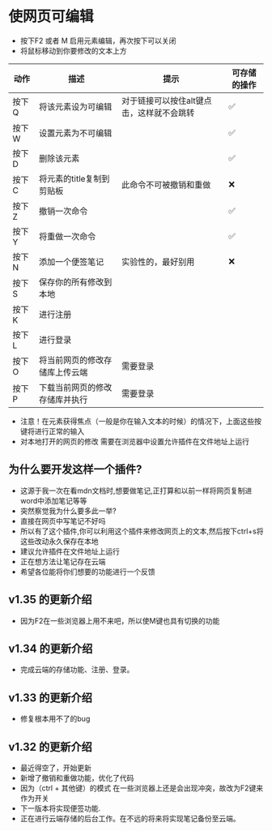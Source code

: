 # 使网页可编辑
* 按下F2 或者 M 启用元素编辑，再次按下可以关闭
* 将鼠标移动到你要修改的文本上方

|动作|描述|提示|可存储的操作|
|---   |---|---|---|
|按下 Q|将该元素设为可编辑|对于链接可以按住alt键点击，这样就不会跳转|✅|
|按下 W|设置元素为不可编辑||✅|
|按下 D|删除该元素||✅|
|按下 C|将元素的title复制到剪贴板|此命令不可被撤销和重做|❌|
|按下 Z|撤销一次命令||✅|
|按下 Y|将重做一次命令||✅|
|按下 N|添加一个便签笔记|实验性的，最好别用|❌|
|按下 S|保存你的所有修改到本地|||
|按下 K|进行注册|||
|按下 L|进行登录|||
|按下 O|将当前网页的修改存储库上传云端|需要登录||
|按下 P|下载当前网页的修改存储库并执行|需要登录||

* 注意！在元素获得焦点（一般是你在输入文本的时候）的情况下，上面这些按键将进行正常的输入
* 对本地打开的网页的修改 需要在浏览器中设置允许插件在文件地址上运行

## 为什么要开发这样一个插件?
* 这源于我一次在看mdn文档时,想要做笔记,正打算和以前一样将网页复制进word中添加笔记等等
* 突然察觉我为什么要多此一举?
* 直接在网页中写笔记不好吗
* 所以有了这个插件,你可以利用这个插件来修改网页上的文本,然后按下ctrl+s将这些改动永久保存在本地
* 建议允许插件在文件地址上运行
* 正在想方法让笔记存在云端
* 希望各位能将你们想要的功能进行一个反馈

## v1.35 的更新介绍
* 因为F2在一些浏览器上用不来吧，所以使M键也具有切换的功能

## v1.34 的更新介绍
* 完成云端的存储功能、注册、登录。

## v1.33 的更新介绍
* 修复根本用不了的bug

## v1.32 的更新介绍
* 最近得空了，开始更新
* 新增了撤销和重做功能，优化了代码
* 因为（ctrl + 其他键）的模式 在一些浏览器上还是会出现冲突，故改为F2键来作为开关
* 下一版本将实现便签功能.
* 正在进行云端存储的后台工作。在不远的将来将实现笔记备份至云端。
